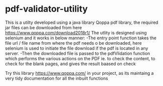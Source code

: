 # pdf-validator-utility

This is a utilty developed using a java library Qoppa pdf library, the required jar files can be downloaded from here https://www.qoppa.com/download2018r1/
The utlity is designed using selenium and it works in below manner:
-The entry point function takes the file url / file name from  where the pdf needs o be downloaded, here selenium is used to initiate the file download if the pdf is located in any server.
-Then the downloaded file is passed to the pdfVlidation function which performs the various actions on the PDF ie. to check the content, to check  for the blank pages, and gives the result baased on check

Try this library  https://www.qoppa.com/  in your project, as its maintaing a very tidy documentation for all the inbuilt functions 
